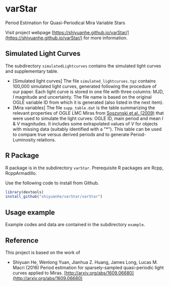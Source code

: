 # varStar
Period Estimation for Quasi-Periodical Mira Variable Stars

Visit project webpage [https://shiyuanhe.github.io/varStar/](https://shiyuanhe.github.io/varStar/) for more information.

## Simulated Light Curves
The subdirectory ```simulatedLightcurves``` contains the simulated light curves and 
supplementary table. 

* [Simulated light curves] The file ```simulated_lightcurves.tgz``` contains 100,000 simulated light curves, generated following the procedure of our paper. Each light curve is stored in one file with three columns: MJD, *I* magnitude and uncertainty. The file name is based on the original OGLE variable ID from which it is generated (also listed in the next item).  
* [Mira variables] The file ```supp_table.dat``` is the table summarizing the relevant properties of OGLE LMC Miras from [Soszynski et al. (2009)](http://adsabs.harvard.edu/abs/2009AcA....59..239S) that were used to simulate the light curves: OGLE ID, main period and mean *I* & *V* magnitudes. It includes some extrapolated values of *V* for objects with missing data (suitably identified with a "*"). This table can be used to compare true versus derived periods and to generate Period-Luminosity relations.



## R Package
R package is in the subdirectory ```varStar```.
Prerequisite R packages are Rcpp, RcppArmadillo.


Use the following code to install from Github.

```r
library(devtools)
install_github("shiyuanhe/varStar/varStar")
```

## Usage example
Example codes and data are contained in the subdirectory ```example```.


## Reference
This project is based on the work of

* Shiyuan He, Wenlong Yuan, Jianhua Z. Huang, James Long, Lucas M. Macri (2016) Period estimation for sparsely-sampled quasi-periodic light curves applied to Miras. [http://arxiv.org/abs/1609.06680](http://arxiv.org/abs/1609.06680)
